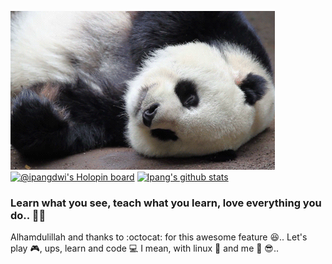 ![alt text](https://raw.githubusercontent.com/ipang-dwi/ipang-dwi/master/1519643754_sleeping-panda-with-tongue.gif "Swam Swam FIRSTPLATO - ipang-dwi")
[![@ipangdwi's Holopin board](https://holopin.me/ipangdwi)](https://holopin.io/@ipangdwi)
[![Ipang's github stats](https://github-readme-stats.vercel.app/api?username=ipang-dwi&count_private=true&show_icons=true&theme=radical)](https://github.com/ipang-dwi)
### Learn what you see, teach what you learn, love everything you do.. :punch::smiley_cat:
Alhamdulillah and thanks to :octocat: for this awesome feature :satisfied:.. Let's play :video_game:, ups, learn and code :computer: I mean, with linux :penguin: and me :panda_face: :sunglasses:..  
<!--
**ipang-dwi/ipang-dwi** is a ✨ _special_ ✨ repository because its `README.md` (this file) appears on your GitHub profile.

Here are some ideas to get you started:

- 🔭 I’m currently working on ...
- 🌱 I’m currently learning ...
- 👯 I’m looking to collaborate on ...
- 🤔 I’m looking for help with ...
- 💬 Ask me about ...
- 📫 How to reach me: ...
- 😄 Pronouns: ...
- ⚡ Fun fact: ...
-->
